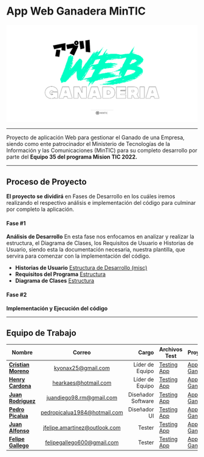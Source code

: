 # App Web Ganadera MinTIC

<p align="center">
  <img src="https://github.com/Kyonax/app-web-ganadera/blob/main/src/Images/Image_GitHub_App_Web.png">
    <br>    
</p>

---

Proyecto de aplicación Web para gestionar el Ganado de una Empresa, siendo como ente patrocinador el Ministerio de Tecnologías de la Información y las Comunicaciones (MinTIC) para
su completo desarrollo por parte del **Equipo 35 del programa Mision TIC 2022.**

---

## Proceso de Proyecto

**El proyecto se dividirá** en Fases de Desarrollo en los cuáles iremos realizando el respectivo análisis e implementación del código para culminar por completo la aplicación. 

#### Fase #1

**Análisis de Desarrollo** En esta fase nos enfocamos en analizar y realizar la estructura, el Diagrama de Clases, los Requisitos de Usuario e Historias de Usuario, siendo esta la documentación necesaria, nuestra plantilla, que servira para comenzar con la implementación del código. 

- **Historias de Usuario** [Estructura de Desarrollo (misc)](https://github.com/Kyonax/app-web-ganadera/tree/main/misc)
- **Requisitos del Programa** [Estructura]()
- **Diagrama de Clases** [Estructura]()

#### Fase #2

**Implementación y Ejecución del código** 

---

## Equipo de Trabajo

| Nombre                                                        |            Correo             |              Cargo | Archivos Test                                                                            | Proyectos                                                             |
| ------------------------------------------------------------- | :---------------------------: | -----------------: | ---------------------------------------------------------------------------------------- | --------------------------------------------------------------------- |
| [**Cristian Moreno**](https://github.com/Kyonax)              |      kyonax25@gmail.com       |    Líder de Equipo | [Testing App](https://github.com/Kyonax/app-web-ganadera/tree/main/test/Cristian_Moreno) | [App Ganadera](https://github.com/Kyonax/app-web-ganadera/projects/1) |
| [**Henry Cardona**](https://github.com/elivervilla)           |     hearkaes@hotmail.com      |    Líder de Equipo | [Testing App](https://github.com/Kyonax/app-web-ganadera/tree/main/test/Henry_Cardona)   | [App Ganadera](https://github.com/ppicalua/Grupo35_Equipo1/projects/1) |
| [**Juan Rodriguez**](https://github.com/JuanDiegoRM)          |   juandiego98.rm@gmail.com    | Diseñador Software | [Testing App](https://github.com/Kyonax/app-web-ganadera/tree/main/test/Juan_Diego)      | [App Ganadera](https://github.com/Kyonax/app-web-ganadera/projects/1) |
| [**Pedro Picalua**](https://github.com/ppicalua)              | pedropicalua1984@hotmail.com  |       Diseñador UI | [Testing App](https://github.com/Kyonax/app-web-ganadera/tree/main/test/Pedro_Picalua)   | [App Ganadera](https://github.com/ppicalua/Grupo35_Equipo1/projects/1) |
| [**Juan Alfonso**](https://github.com/JFMD1028)               | jfelipe.amartinez@outlook.com |             Tester | [Testing App](https://github.com/Kyonax/app-web-ganadera/tree/main/test/Juan_Felipe)     | [App Ganadera](https://github.com/Kyonax/app-web-ganadera/projects/1) |
| [**Felipe Gallego**](https://github.com/felipegallegoramirez) |  felipegallego600@gmail.com   |             Tester | [Testing App](https://github.com/Kyonax/app-web-ganadera/tree/main/test/Felipe_Gallego)  | [App Ganadera](https://github.com/ppicalua/Grupo35_Equipo1/projects/1) |

